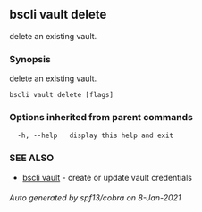 ## bscli vault delete

delete an existing vault.

### Synopsis

delete an existing vault.

```
bscli vault delete [flags]
```

### Options inherited from parent commands

```
  -h, --help   display this help and exit
```

### SEE ALSO

* [bscli vault](bscli_vault.md)	 - create or update vault credentials

###### Auto generated by spf13/cobra on 8-Jan-2021
